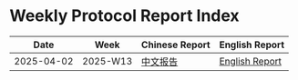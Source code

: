# Weekly Protocol Report Index

| Date | Week | Chinese Report | English Report |
|------|------|----------------|----------------|
| 2025-04-02 | 2025-W13 | [中文报告](reports/2025/week_13/protocol_report_2025-04-02_zh.md) | [English Report](reports/2025/week_13/protocol_report_2025-04-02_en.md) |
